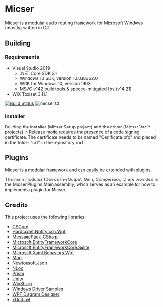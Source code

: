 # Micser
Micser is a modular audio routing framework for Microsoft Windows (mostly) written in C#.

## Building
### Requirements
* Visual Studio 2019
  * .NET Core SDK 3.1
  * Windows 10 SDK, version 10.0.18362.0
  * WDK for Windows 10, version 1903
  * MSVC v142 build tools & spectre-mitigated libs (v14.21)
* WiX Toolset 3.11.1

[![Build Status](https://dev.azure.com/loreggia/micser/_apis/build/status/micser%20CI?branchName=master)](https://dev.azure.com/loreggia/micser/_build/latest?definitionId=4&branchName=master)
![micser CI](https://github.com/loreggia/micser/workflows/micser%20CI/badge.svg?branch=master)

### Installer
Building the installer (Micser.Setup project) and the driver (Micser.Vac.* projects) in Release mode requires the presence of a code signing certificate.
The certificate needs to be named "Certificate.pfx" and placed in the folder "crt" in the repository root.

## Plugins
Micser is a modular framework and can easily be extended with plugins.

The main modules (Device In-/Output, Gain, Compressor, ..) are provided in the Micser.Plugins.Main assembly, which serves as an example for how to implement a plugin for Micser.

## Credits
This project uses the following libraries:
* [CSCore](https://github.com/filoe/cscore)
* [Hardcodet.NotifyIcon.Wpf](http://www.hardcodet.net/wpf-notifyicon)
* [MessagePack-CSharp](https://github.com/neuecc/MessagePack-CSharp)
* [Microsoft.EntityFrameworkCore](https://docs.microsoft.com/ef/core/)
* [Microsoft.EntityFrameworkCore.Sqlite](https://docs.microsoft.com/ef/core/)
* [Microsoft.Xaml.Behaviors.Wpf](https://github.com/Microsoft/XamlBehaviorsWpf)
* [Moq](https://github.com/moq/moq4)
* [Newtonsoft.Json](https://www.newtonsoft.com/json)
* [NLog](https://nlog-project.org/)
* [Prism](https://github.com/PrismLibrary/Prism)
* [Unity](https://github.com/unitycontainer/unity)
* [WixSharp](https://github.com/oleg-shilo/wixsharp)
* [Windows Driver Samples](https://github.com/Microsoft/Windows-driver-samples)
* [WPF Diagram Designer](https://www.codeproject.com/Articles/22952/WPF-Diagram-Designer-Part-1)
* [xUnit.net](https://github.com/xunit/xunit)
